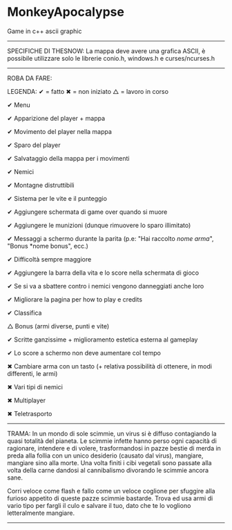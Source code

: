 # MonkeyApocalypse
Game in c++ ascii graphic

---------------------------------------------------------------------------------------------------------------------------------------------------------------------------------

SPECIFICHE DI THESNOW:
La mappa deve avere una grafica ASCII, è possibile utilizzare solo le librerie conio.h, windows.h e curses/ncurses.h

---------------------------------------------------------------------------------------------------------------------------------------------------------------------------------

ROBA DA FARE:

LEGENDA:
  ✔ = fatto
  ✖ = non iniziato
  △ = lavoro in corso

✔ Menu
 
✔ Apparizione del player + mappa

✔ Movimento del player nella mappa

✔ Sparo del player

✔ Salvataggio della mappa per i movimenti

✔ Nemici

✔ Montagne distruttibili

✔ Sistema per le vite e il punteggio

✔ Aggiungere schermata di game over quando si muore

✔ Aggiungere le munizioni (dunque rimuovere lo sparo illimitato)

✔ Messaggi a schermo durante la parita (p.e: "Hai raccolto *nome arma*", "Bonus *nome bonus", ecc.)

✔ Difficoltà sempre maggiore

✔ Aggiungere la barra della vita e lo score nella schermata di gioco

✔ Se si va a sbattere contro i nemici vengono danneggiati anche loro 

✔ Migliorare la pagina per how to play e credits

✔ Classifica

△ Bonus (armi diverse, punti e vite)

✔ Scritte ganzissime + miglioramento estetica esterna al gameplay

✔ Lo score a schermo non deve aumentare col tempo

✖ Cambiare arma con un tasto (+ relativa possibilità di ottenere, in modi differenti, le armi)

✖ Vari tipi di nemici

✖ Multiplayer

✖ Teletrasporto

-----------------------------------------------------------------------------------------------------------------------------------------

TRAMA:
  In un mondo di sole scimmie, un virus si è diffuso contagiando la quasi totalità del pianeta.
  Le scimmie infette hanno perso ogni capacità di ragionare, intendere e di volere, trasformandosi in pazze bestie di merda in preda alla follia con un unico desiderio (causato dal virus), mangiare, mangiare sino alla morte.
  Una volta finiti i cibi vegetali sono passate alla volta della carne dandosi al cannibalismo divorando le scimmie ancora sane.

  Corri veloce come flash e fallo come un veloce coglione per sfuggire alla furioso appetito di queste pazze scimmie bastarde. 
  Trova ed usa armi di vario tipo per fargli il culo e salvare il tuo, dato che te lo vogliono letteralmente mangiare.

-----------------------------------------------------------------------------------------------------------------------------------------
